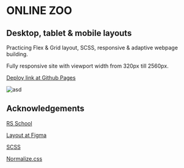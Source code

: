 # ONLINE ZOO

## Desktop, tablet & mobile layouts

Practicing Flex & Grid layout, SCSS, responsive & adaptive webpage building.

Fully responsive site with viewport width from 320px till 2560px.

[Deploy link at Github Pages](https://egatsak.github.io/online-zoo)

![asd](https://user-images.githubusercontent.com/103357389/201493216-81f64b51-938d-4d04-8ac6-99d562037cd3.jpg)

## Acknowledgements

[RS School](https://rs.school/)

[Layout at Figma](https://www.figma.com/file/jfEFwkXVj1WRq7sUHDr8os/PetStory-online")

[SCSS](https://sass-lang.com/)

[Normalize.css](https://necolas.github.io/normalize.css/)
